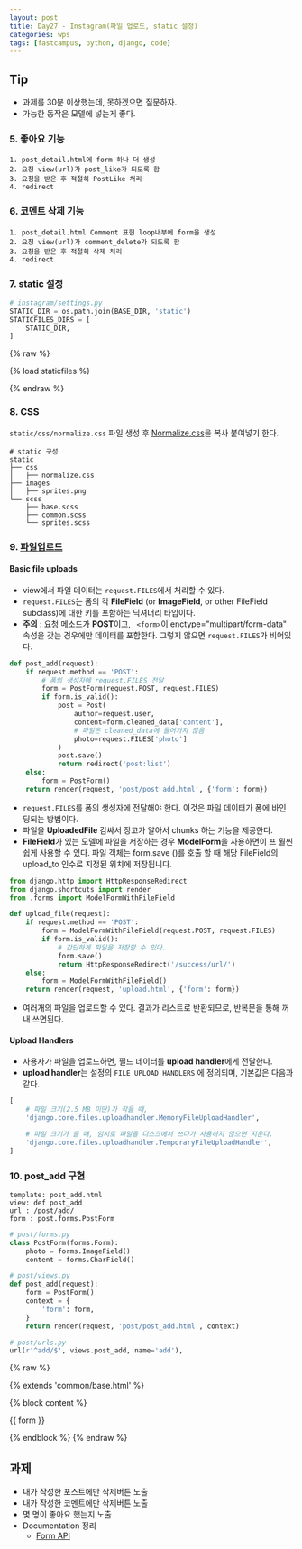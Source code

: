 ```yaml
---
layout: post
title: Day27 - Instagram(파일 업로드, static 설정)
categories: wps
tags: [fastcampus, python, django, code]
---
```


## Tip

- 과제를 30분 이상했는데, 못하겠으면 질문하자.
- 가능한 동작은 모델에 넣는게 좋다.

### 5. 좋아요 기능

```
1. post_detail.html에 form 하나 더 생성
2. 요청 view(url)가 post_like가 되도록 함
3. 요청을 받은 후 적절히 PostLike 처리
4. redirect
```



### 6. 코멘트 삭제 기능

```
1. post_detail.html Comment 표현 loop내부에 form을 생성
2. 요청 view(url)가 comment_delete가 되도록 함
3. 요청을 받은 후 적절히 삭제 처리
4. redirect
```



### 7. static  설정

```python
# instagram/settings.py
STATIC_DIR = os.path.join(BASE_DIR, 'static')
STATICFILES_DIRS = [
    STATIC_DIR,
]
```

{% raw %}
<!-- templates/common/base.html -->
<!-- 템플릿 태그를 이용해 정적파일을 사용한다. -->
{% load staticfiles %}
<!doctype html>
<html lang="ko">
<head>
    <meta charset="UTF-8">
    <meta name="viewport"
          content="width=device-width, user-scalable=no, initial-scale=1.0, maximum-scale=1.0, minimum-scale=1.0">
    <meta http-equiv="X-UA-Compatible" content="ie=edge">
    <title>Instagram</title>
    <link rel="stylesheet" href="{% static 'css/base.min.css' %}">
    <link rel="stylesheet" href="{% static 'css/common.min.css' %}">
</head>
<body>
{% endraw %}



### 8. CSS

`static/css/normalize.css` 파일 생성 후 [Normalize.css](https://necolas.github.io/normalize.css/)을 복사 붙여넣기 한다.

```
# static 구성
static
├── css
│   ├── normalize.css
├── images
│   ├── sprites.png
└── scss
    ├── base.scss
    ├── common.scss
    └── sprites.scss
```




### 9. [파일업로드](https://docs.djangoproject.com/en/1.10/topics/http/file-uploads/)

#### Basic file uploads

- view에서 파일 데이터는 `request.FILES`에서 처리할 수 있다.
- `request.FILES`는 폼의 각 **FileField** (or **ImageField**, or other FileField subclass)에 대한 키를 포함하는 딕셔너리 타입이다.
- **주의** :  요청 메소드가 **POST**이고, ` <form>`이 enctype="multipart/form-data" 속성을 갖는 경우에만 데이터를 포함한다. 그렇지 않으면 `request.FILES`가 비어있다.

```python
def post_add(request):
    if request.method == 'POST':
        # 폼의 생성자에 request.FILES 전달
        form = PostForm(request.POST, request.FILES)
        if form.is_valid():
            post = Post(
                author=request.user,
                content=form.cleaned_data['content'],
                # 파일은 cleaned_data에 들어가지 않음
                photo=request.FILES['photo']
            )
            post.save()
            return redirect('post:list')
    else:
        form = PostForm()
    return render(request, 'post/post_add.html', {'form': form})
```

- `request.FILES`를 폼의 생성자에 전달해야 한다. 이것은 파일 데이터가 폼에 바인딩되는 방법이다.
- 파일을 **UploadedFile** 감싸서 장고가 알아서 chunks 하는 기능을 제공한다.
- **FileField**가 있는 모델에 파일을 저장하는 경우 **ModelForm**을 사용하면이 프 훨씬 쉽게 사용할 수 있다. 파일 객체는 form.save ()를 호출 할 때 해당 FileField의 upload_to 인수로 지정된 위치에 저장됩니다.

```python
from django.http import HttpResponseRedirect
from django.shortcuts import render
from .forms import ModelFormWithFileField

def upload_file(request):
    if request.method == 'POST':
        form = ModelFormWithFileField(request.POST, request.FILES)
        if form.is_valid():
            # 간단하게 파일을 저장할 수 있다.
            form.save()
            return HttpResponseRedirect('/success/url/')
    else:
        form = ModelFormWithFileField()
    return render(request, 'upload.html', {'form': form})
```

- 여러개의 파일을 업로드할 수 있다. 결과가 리스트로 반환되므로, 반복문을 통해 꺼내 쓰면된다.



#### Upload Handlers

-  사용자가 파일을 업로드하면,  필드 데이터를 **upload handler**에게 전달한다.
- **upload handler**는 설정의  `FILE_UPLOAD_HANDLERS` 에 정의되며, 기본값은 다음과 같다.

```python
[
	# 파일 크기(2.5 MB 미만)가 작을 때,
    'django.core.files.uploadhandler.MemoryFileUploadHandler',

    # 파일 크기가 클 때, 임시로 파일을 디스크에서 쓰다가 사용하지 않으면 지운다.
    'django.core.files.uploadhandler.TemporaryFileUploadHandler',
]
```



### 10. post_add 구현

```
template: post_add.html
view: def post_add
url : /post/add/
form : post.forms.PostForm
```

```python
# post/forms.py
class PostForm(forms.Form):
    photo = forms.ImageField()
    content = forms.CharField()
```

```python
# post/views.py
def post_add(request):
    form = PostForm()
    context = {
        'form': form,
    }
    return render(request, 'post/post_add.html', context)
```

```python
# post/urls.py
url(r'^add/$', views.post_add, name='add'),
```

{% raw %}
<!-- templates/post/post_add.html -->
{% extends 'common/base.html' %}

{% block content %}
    <div>
        <form action="" method="POST" enctype="multipart/form-data">
            {{ form }}
        </form>
    </div>
{% endblock %}
{% endraw %}



## 과제

- 내가 작성한 포스트에만 삭제버튼 노출
- 내가 작성한 코멘트에만 삭제버튼 노출
- 몇 명이 좋아요 했는지 노출
- Documentation 정리
  - [Form API]( https://docs.djangoproject.com/en/1.10/ref/forms/api/)

